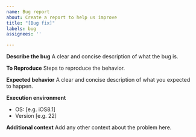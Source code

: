 ```yaml
---
name: Bug report
about: Create a report to help us improve
title: "[Bug fix]"
labels: bug
assignees: ''

---
```


**Describe the bug**
A clear and concise description of what the bug is.

**To Reproduce**
Steps to reproduce the behavior.

**Expected behavior**
A clear and concise description of what you expected to happen.

**Execution environment**
 - OS: [e.g. iOS8.1]
 - Version [e.g. 22]

**Additional context**
Add any other context about the problem here.
